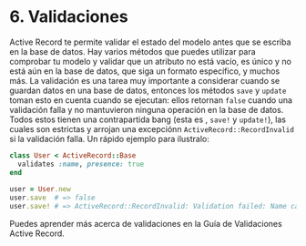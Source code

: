 # 6. Validaciones

Active Record te permite validar el estado del modelo antes que se escriba en la base de datos. Hay varios métodos que puedes utilizar para comprobar tu modelo y validar que un atributo no está vacío, es único y no está aún en la base de datos, que siga un formato específico, y muchos más. La validación es una tarea muy importante a considerar cuando se guardan datos en una base de datos, entonces los métodos `save` y `update` toman esto en cuenta cuando se ejecutan: ellos retornan `false` cuando una validación falla y no mantuvieron ninguna operación en la base de datos. Todos estos tienen una contrapartida bang \(esta es , `save!` y `update!`\), las cuales son estrictas y arrojan una excepciónn `ActiveRecord::RecordInvalid` si la validación falla. Un rápido ejemplo para ilustralo:

```ruby
class User < ActiveRecord::Base
  validates :name, presence: true
end
 
user = User.new
user.save  # => false
user.save! # => ActiveRecord::RecordInvalid: Validation failed: Name can't be blank
```

Puedes aprender más acerca de validaciones en la Guía de Validaciones Active Record.

